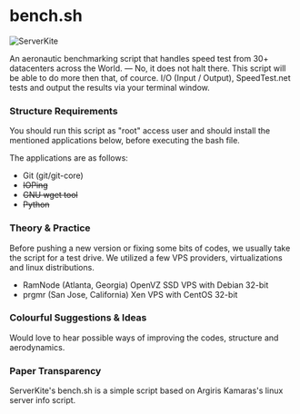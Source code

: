 bench.sh
========

![ServerKite](http://i.imgur.com/HSMqAKD.png "ServerKite")

An aeronautic benchmarking script that handles speed test from 30+ datacenters across the World. — No, it does not halt there. This script will be able to do more then that, of cource. I/O (Input / Output), SpeedTest.net tests and output the results via your terminal window.


### Structure Requirements
You should run this script as "root" access user and should install the mentioned applications below, before executing the bash file. 

The applications are as follows:

- Git (git/git-core)
- ~~IOPing~~
- ~~GNU wget tool~~
- ~~Python~~

### Theory & Practice

Before pushing a new version or fixing some bits of codes, we usually take the script for a test drive. We utilized a few VPS providers, virtualizations and linux distributions. 

- RamNode (Atlanta, Georgia) OpenVZ SSD VPS with Debian 32-bit
- prgmr (San Jose, California) Xen VPS with CentOS 32-bit

### Colourful Suggestions & Ideas
Would love to hear possible ways of improving the codes, structure and aerodynamics. 

### Paper Transparency
ServerKite's bench.sh is a simple script based on Argiris Kamaras's linux server info script. 
